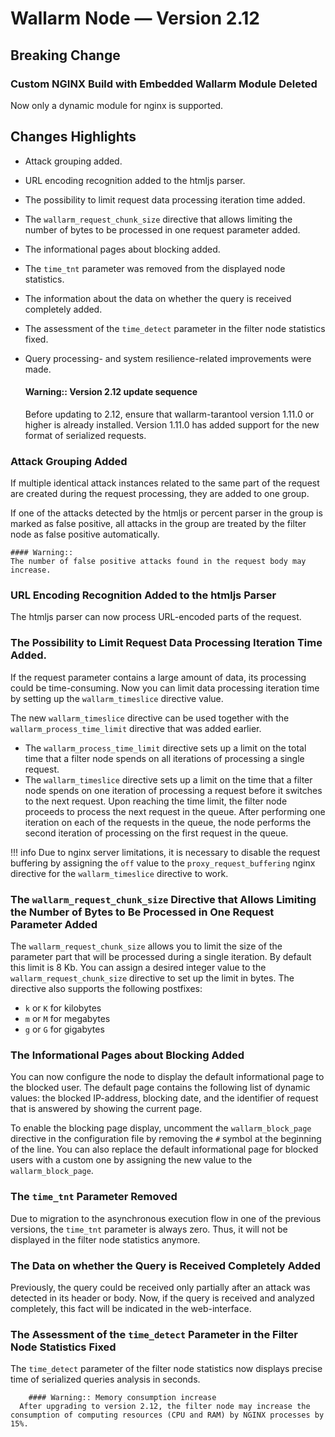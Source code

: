 # Wallarm Node — Version 2.12

## Breaking Change

### Custom NGINX Build with Embedded Wallarm Module Deleted

Now only a dynamic module for nginx is supported.

## Changes Highlights

* Attack grouping added.
* URL encoding recognition added to the htmljs parser.
* The possibility to limit request data processing iteration time added.
* The `wallarm_request_chunk_size` directive that allows limiting the number of bytes to be processed in one request parameter added.
* The informational pages about blocking added.
* The `time_tnt` parameter was removed from the displayed node statistics.
* The information about the data on whether the query is received completely added.
* The assessment of the `time_detect` parameter in the filter node statistics fixed.
* Query processing- and system resilience-related improvements were made.

    #### Warning:: Version 2.12 update sequence
    Before updating to 2.12, ensure that wallarm-tarantool version 1.11.0 or higher is already installed. Version 1.11.0 has added support for the new format of serialized requests. 

### Attack Grouping Added
If multiple identical attack instances related to the same part of the request are created during the request processing, they are added to one group.

If one of the attacks detected by the htmljs or percent parser in the group is marked as false positive, all attacks in the group are treated by the filter node as false positive automatically.

    #### Warning::
    The number of false positive attacks found in the request body may increase.

### URL Encoding Recognition Added to the htmljs Parser
The htmljs parser can now process URL-encoded parts of the request.

### The Possibility to Limit Request Data Processing Iteration Time Added.
If the request parameter contains a large amount of data, its processing could be time-consuming. Now you can limit data processing iteration time by setting up the `wallarm_timeslice` directive value. 

The new `wallarm_timeslice` directive can be used together with the `wallarm_process_time_limit` directive that was added earlier. 
* The `wallarm_process_time_limit` directive sets up a limit on the total time that a filter node spends on all iterations of processing a single request.
* The `wallarm_timeslice` directive sets up a limit on the time that a filter node spends on one iteration of processing a request before it switches to the next request. Upon reaching the time limit, the filter node proceeds to process the next request in the queue. After performing one iteration on each of the requests in the queue, the node performs the second iteration of processing on the first request in the queue.

!!! info
    Due to nginx server limitations, it is necessary to disable the request buffering by assigning the `off` value to the `proxy_request_buffering` nginx directive for the `wallarm_timeslice` directive to work.

### The `wallarm_request_chunk_size` Directive that Allows Limiting the Number of Bytes to Be Processed in One Request Parameter Added
The `wallarm_request_chunk_size` allows you to limit the size of the parameter part that will be processed during a single iteration. By default this limit is 8 Kb. You can assign a desired integer value to the `wallarm_request_chunk_size` directive to set up the limit in bytes. The directive also supports the following postfixes:
* `k` or `K` for kilobytes
* `m` or `M` for megabytes
* `g` or `G` for gigabytes

### The Informational Pages about Blocking Added
You can now configure the node to display the default informational page to the blocked user. The default page contains the following list of dynamic values: the blocked IP-address, blocking date, and the identifier of request that is answered by showing the current page.

To enable the blocking page display, uncomment the `wallarm_block_page` directive in the configuration file by removing the `#` symbol at the beginning of the line. You can also replace the default informational page for blocked users with a custom one by assigning the new value to the `wallarm_block_page`.

### The `time_tnt` Parameter Removed
Due to migration to the asynchronous execution flow in one of the previous versions, the `time_tnt` parameter is always zero. Thus, it will not be displayed in the filter node statistics anymore.

### The Data on whether the Query is Received Completely Added
Previously, the query could be received only partially after an attack was detected in its header or body. Now, if the query is received and analyzed completely, this fact will be indicated in the web-interface.

### The Assessment of the `time_detect` Parameter in the Filter Node Statistics Fixed
The `time_detect` parameter of the filter node statistics now displays precise time of serialized queries analysis in seconds.

        #### Warning:: Memory consumption increase
      After upgrading to version 2.12, the filter node may increase the consumption of computing resources (CPU and RAM) by NGINX processes by 15%.